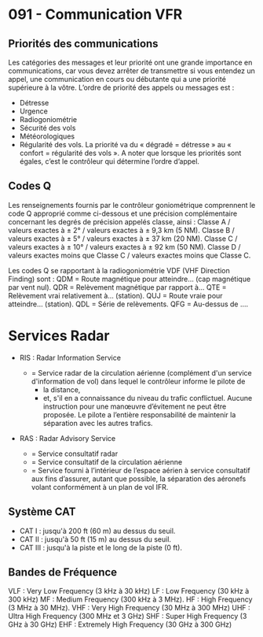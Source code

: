 # 091 - Communication VFR

## Priorités des communications

Les catégories des messages et leur priorité ont une grande importance en communications, car vous devez arrêter de transmettre si vous entendez un appel, une communication en cours ou débutante qui a une priorité supérieure à la vôtre. L’ordre de priorité des appels ou messages est : 
- Détresse
- Urgence
- Radiogoniométrie
- Sécurité des vols
- Météorologiques
- Régularité des vols.
La priorité va du « dégradé = détresse » au « confort = régularité des vols ». A noter que lorsque les priorités sont égales, c’est le contrôleur qui détermine l’ordre d’appel.

## Codes Q

Les renseignements fournis par le contrôleur goniométrique comprennent le code Q approprié comme ci-dessous et une précision complémentaire concernant les degrés de précision appelés classe, ainsi :
Classe A / valeurs exactes à ± 2° / valeurs exactes à ± 9,3 km (5 NM).
Classe B / valeurs exactes à ± 5° / valeurs exactes à ± 37 km (20 NM).
Classe C / valeurs exactes à ± 10° / valeurs exactes à ± 92 km (50 NM).
Classe D / valeurs exactes moins que Classe C / valeurs exactes moins que Classe C.


Les codes Q se rapportant à la radiogoniométrie VDF (VHF Direction Finding) sont :
QDM = Route magnétique pour atteindre… (cap magnétique par vent nul).
QDR = Relèvement magnétique par rapport à… 
QTE = Relèvement vrai relativement à… (station).
QUJ = Route vraie pour atteindre… (station).
QDL = Série de relèvements.
QFG = Au-dessus de ....


# Services Radar

- RIS : Radar Information Service
    - = Service radar de la circulation aérienne (complément d'un service d'information de vol) dans lequel le contrôleur informe le pilote de
        - la distance, 
        - et, s'il en a connaissance du niveau du trafic conflictuel.
Aucune instruction pour une manœuvre d’évitement ne peut être proposée.
Le pilote a l’entière responsabilité de maintenir la séparation avec les autres trafics.

- RAS : Radar Advisory Service
    - = Service consultatif radar
    - = Service consultatif de la circulation aérienne
    - = Service fourni à l’intérieur de l’espace aérien à service consultatif aux fins d’assurer, autant que possible, la séparation des aéronefs volant conformément à un plan de vol IFR.


## Système CAT

- CAT I : jusqu'à 200 ft (60 m) au dessus du seuil.
- CAT II : jusqu'à 50 ft (15 m) au dessus du seuil.
- CAT III : jusqu'à la piste et le long de la piste (0 ft).


## Bandes de Fréquence

VLF : Very Low Frequency (3 kHz à 30 kHz)
LF  : Low Frequency (30 kHz à 300 kHz) 
MF  : Medium Frequency (300 kHz à 3 MHz).
HF  : High Frequency (3 MHz à 30 MHz).
VHF : Very High Frequency (30 MHz à 300 MHz)
UHF : Ultra High Frequency (300 MHz et 3 GHz)
SHF : Super High Frequency (3 GHz à 30 GHz)
EHF : Extremely High Frequency (30 GHz à 300 GHz)
